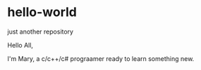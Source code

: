 # hello-world
just another repository

Hello All,

I'm Mary, a c/c++/c# prograamer ready to learn something new.
